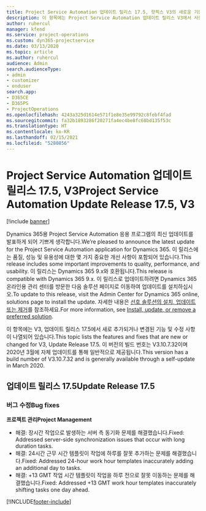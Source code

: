 ```yaml
---
title: Project Service Automation 업데이트 릴리스 17.5, 핫픽스 V3의 새로운 기능 또는 변경된 기능
description: 이 항목에는 Project Service Automation 업데이트 릴리스 V3에서 사용할 수 있는 기능 및 수정 사항이 나열되어 있습니다.
author: ruhercul
manager: kfend
ms.service: project-operations
ms.custom: dyn365-projectservice
ms.date: 03/13/2020
ms.topic: article
ms.author: ruhercul
audience: Admin
search.audienceType:
- admin
- customizer
- enduser
search.app:
- D365CE
- D365PS
- ProjectOperations
ms.openlocfilehash: 4243a325d1614e571f1e8e35e99792c8febf4fad
ms.sourcegitcommit: fa32b1893286f20271fa4ec4be8fc68bd135f53c
ms.translationtype: HT
ms.contentlocale: ko-KR
ms.lasthandoff: 02/15/2021
ms.locfileid: "5280856"
---
```

# <a name="project-service-automation-update-release-175-v3"></a><span data-ttu-id="09429-103">Project Service Automation 업데이트 릴리스 17.5, V3</span><span class="sxs-lookup"><span data-stu-id="09429-103">Project Service Automation Update Release 17.5, V3</span></span>

[!include [banner](../includes/psa-now-project-operations.md)]

<span data-ttu-id="09429-104">Dynamics 365용 Project Service Automation 응용 프로그램의 최신 업데이트를 발표하게 되어 기쁘게 생각합니다.</span><span class="sxs-lookup"><span data-stu-id="09429-104">We’re pleased to announce the latest update for the Project Service Automation application for Dynamics 365.</span></span> <span data-ttu-id="09429-105">이 릴리스에는 품질, 성능 및 유용성에 대한 몇 가지 중요한 개선 사항이 포함되어 있습니다.</span><span class="sxs-lookup"><span data-stu-id="09429-105">This release includes some important improvements to quality, performance, and usability.</span></span>  <span data-ttu-id="09429-106">이 릴리스는 Dynamics 365 9.x와 호환됩니다.</span><span class="sxs-lookup"><span data-stu-id="09429-106">This release is compatible with Dynamics 365 9.x.</span></span> <span data-ttu-id="09429-107">이 릴리스로 업데이트하려면 Dynamics 365 온라인용 관리 센터를 방문한 다음 솔루션 페이지로 이동하여 업데이트를 설치하십시오.</span><span class="sxs-lookup"><span data-stu-id="09429-107">To update to this release, visit the Admin Center for Dynamics 365 online, solutions page to install the update.</span></span> <span data-ttu-id="09429-108">자세한 내용은 [선호 솔루션의 설치, 업데이트 또는 제거](https://docs.microsoft.com/power-platform/admin/install-remove-preferred-solution)를 참조하세요.</span><span class="sxs-lookup"><span data-stu-id="09429-108">For more information, see [Install, update, or remove a preferred solution](https://docs.microsoft.com/power-platform/admin/install-remove-preferred-solution).</span></span>

<span data-ttu-id="09429-109">이 항목에는 V3, 업데이트 릴리스 17.5에서 새로 추가되거나 변경된 기능 및 수정 사항이 나열되어 있습니다.</span><span class="sxs-lookup"><span data-stu-id="09429-109">This topic lists the features and fixes that are new or changed for V3, Update Release 17.5.</span></span> <span data-ttu-id="09429-110">이 버전의 빌드 번호는 V3.10.7.32이며 2020년 3월에 자체 업데이트를 통해 일반적으로 제공됩니다.</span><span class="sxs-lookup"><span data-stu-id="09429-110">This version has a build number of V3.10.7.32 and is generally available through a self-update in March 2020.</span></span>


## <a name="update-release-175"></a><span data-ttu-id="09429-111">업데이트 릴리스 17.5</span><span class="sxs-lookup"><span data-stu-id="09429-111">Update Release 17.5</span></span>

### <a name="bug-fixes"></a><span data-ttu-id="09429-112">버그 수정</span><span class="sxs-lookup"><span data-stu-id="09429-112">Bug fixes</span></span>


<span data-ttu-id="09429-113">**프로젝트 관리**</span><span class="sxs-lookup"><span data-stu-id="09429-113">**Project Management**</span></span>

- <span data-ttu-id="09429-114">해결: 장시간 작업으로 발생하는 서버 측 동기화 문제를 해결했습니다.</span><span class="sxs-lookup"><span data-stu-id="09429-114">Fixed: Addressed server-side synchronization issues that occur with long duration tasks.</span></span>
- <span data-ttu-id="09429-115">해결: 24시간 근무 시간 템플릿이 작업에 하루를 잘못 추가하는 문제를 해결했습니다.</span><span class="sxs-lookup"><span data-stu-id="09429-115">Fixed: Addressed 24-hour work hour templates inaccurately adding an additional day to tasks.</span></span>
- <span data-ttu-id="09429-116">해결: +13 GMT 작업 시간 템플릿이 작업을 하루 전으로 잘못 이동하는 문제를 해결했습니다.</span><span class="sxs-lookup"><span data-stu-id="09429-116">Fixed: Addressed +13 GMT work hour templates inaccurately shifting tasks one day ahead.</span></span>



[!INCLUDE[footer-include](../includes/footer-banner.md)]